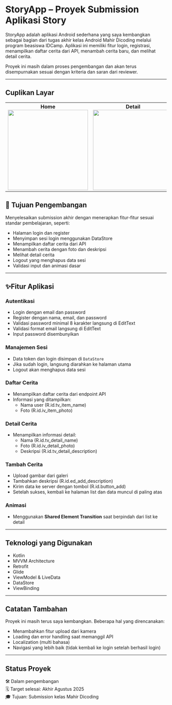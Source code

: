 # StoryApp – Proyek Submission Aplikasi Story

StoryApp adalah aplikasi Android sederhana yang saya kembangkan sebagai bagian dari tugas akhir kelas Android Mahir Dicoding melalui program beasiswa IDCamp. Aplikasi ini memiliki fitur login, registrasi, menampilkan daftar cerita dari API, menambah cerita baru, dan melihat detail cerita.

Proyek ini masih dalam proses pengembangan dan akan terus disempurnakan sesuai dengan kriteria dan saran dari reviewer.

---

## Cuplikan Layar

<table align="center">
  <tr>
    <td align="center" valign="top">
      <strong>Home</strong><br>
      <img src="https://github.com/user-attachments/assets/3b10caeb-b6c4-403e-8dae-e385034266a5" width="250"/>
    </td>
    <td align="center" valign="top">
      <strong>Detail</strong><br>
      <img src="https://github.com/user-attachments/assets/b70957d8-8945-4f19-b6e5-ce4e8c222eea" width="250"/>
    </td>
    <td align="center" valign="top">
      <strong>Favorit</strong><br>
      <img src="https://github.com/user-attachments/assets/bd31e099-e10f-4535-b3f3-174fd71d0af6" width="250"/>
    </td>
    <td align="center" valign="top">
      <strong>Notification</strong><br>
      <img src="https://github.com/user-attachments/assets/f5dcc37e-e4d5-47ff-adc5-637f054ec055" width="250"/>
    </td>
  </tr>
</table>

## 🎯 Tujuan Pengembangan

Menyelesaikan submission akhir dengan menerapkan fitur-fitur sesuai standar pembelajaran, seperti:

- Halaman login dan register
- Menyimpan sesi login menggunakan DataStore
- Menampilkan daftar cerita dari API
- Menambah cerita dengan foto dan deskripsi
- Melihat detail cerita
- Logout yang menghapus data sesi
- Validasi input dan animasi dasar

---

## ✨Fitur Aplikasi

### Autentikasi
- Login dengan email dan password
- Register dengan nama, email, dan password
- Validasi password minimal 8 karakter langsung di EditText
- Validasi format email langsung di EditText
- Input password disembunyikan

### Manajemen Sesi
- Data token dan login disimpan di `DataStore`
- Jika sudah login, langsung diarahkan ke halaman utama
- Logout akan menghapus data sesi

### Daftar Cerita
- Menampilkan daftar cerita dari endpoint API
- Informasi yang ditampilkan:
  - Nama user (R.id.tv_item_name)
  - Foto (R.id.iv_item_photo)

### Detail Cerita
- Menampilkan informasi detail:
  - Nama (R.id.tv_detail_name)
  - Foto (R.id.iv_detail_photo)
  - Deskripsi (R.id.tv_detail_description)

### Tambah Cerita
- Upload gambar dari galeri
- Tambahkan deskripsi (R.id.ed_add_description)
- Kirim data ke server dengan tombol (R.id.button_add)
- Setelah sukses, kembali ke halaman list dan data muncul di paling atas

### Animasi
- Menggunakan **Shared Element Transition** saat berpindah dari list ke detail

---

## Teknologi yang Digunakan

- Kotlin
- MVVM Architecture
- Retrofit
- Glide
- ViewModel & LiveData
- DataStore
- ViewBinding

---

## Catatan Tambahan

Proyek ini masih terus saya kembangkan. Beberapa hal yang direncanakan:

- Menambahkan fitur upload dari kamera
- Loading dan error handling saat memanggil API
- Localization (multi bahasa)
- Navigasi yang lebih baik (tidak kembali ke login setelah berhasil login)

---

## Status Proyek

🛠️ Dalam pengembangan  
🗓️ Target selesai: Akhir Agustus 2025  
🎓 Tujuan: Submission kelas Mahir Dicoding

